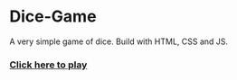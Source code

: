 # Dice-Game
A very simple game of dice. Build with HTML, CSS and JS.

### [Click here to play](https://theroughcoder.github.io/Dice-Game/)

